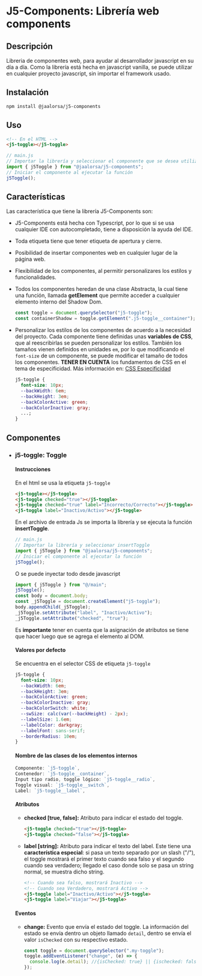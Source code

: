 # J5-Components: Librería web components

## Descripción

Libreria de componentes web, para ayudar al desarrollador javascript en su día a día. Como la librería está hecha en javascript vanilla, se puede utilizar en cualquier proyecto javascript, sin importar el framework usado.

## Instalación

```bash
npm install @jaalorsa/j5-components
```

## Uso

```html
<!-- En el HTML -->
<j5-toggle></j5-toggle>
```

```javascript
// main.js
// Importar la librería y seleccionar el componente que se desea utilizar
import { j5Toggle } from "@jaalorsa/j5-components";
// Iniciar el componente al ejecutar la función
j5Toggle();
```

## Características

Las característica que tiene la librería J5-Components son:

- J5-Components está hecha con Typescript, por lo que si se usa cualquier IDE con autocompletado, tiene a disposición la ayuda del IDE.
- Toda etiqueta tiene que tener etiqueta de apertura y cierre.
- Posibilidad de insertar componentes web en cualquier lugar de la página web.
- Flexibilidad de los componentes, al permitir personalizares los estilos y funcionalidades.
- Todos los componentes heredan de una clase Abstracta, la cual tiene una función, llamada **getElement** que permite acceder a cualquier elemento interno del Shadow Dom.

  ```javascript
  const toggle = document.querySelector("j5-toggle");
  const containerShadow = toggle.getElement(".j5-toggle__container");
  ```

- Personalizar los estilos de los componentes de acuerdo a la necesidad del proyecto. Cada componente tiene definidas unas **variables de CSS**, que al reescribirlas se pueden personalizar los estilos. También los tamaños vienen definidos en unidades `em`, por lo que modificando el `font-size` de un componente, se puede modificar el tamaño de todos los componentes. **TENER EN CUENTA** los fundamentos de CSS en el tema de especificidad. Más información en: [CSS Especificidad](https://developer.mozilla.org/es/docs/Web/CSS/Specificity)
  ```css
  j5-toggle {
    font-size: 10px;
    --backWidth: 6em;
    --backHeight: 3em;
    --backColorActive: green;
    --backColorInactive: gray;
    ...;
  }
  ```

## Componentes

- ### j5-toggle: Toggle

  #### Instrucciones

  En el html se usa la etiqueta `j5-toggle`

  ```html
  <j5-toggle></j5-toggle>
  <j5-toggle checked="true"></j5-toggle>
  <j5-toggle checked="true" label="Incorrecto/Correcto"></j5-toggle>
  <j5-toggle label="Inactivo/Activo"></j5-toggle>
  ```

  En el archivo de entrada Js se importa la librería y se ejecuta la función **insertToggle**.

  ```javascript
  // main.js
  // Importar la librería y seleccionar insertToggle
  import { j5Toggle } from "@jaalorsa/j5-components";
  // Iniciar el componente al ejecutar la función
  j5Toggle();
  ```

  O se puede inyectar todo desde javascript

  ```javascript
  import { j5Toggle } from "@/main";
  j5Toggle();
  const body = document.body;
  const _j5Toggle = document.createElement("j5-toggle");
  body.appendChild(_j5Toggle);
  _j5Toggle.setAttribute("label", "Inactivo/Activo");
  _j5Toggle.setAttribute("checked", "true");
  ```

  Es **importante** tener en cuenta que la asignación de atributos se tiene que hacer luego que se agrega el elemento al DOM.

  #### Valores por defecto

  Se encuentra en el selector CSS de etiqueta `j5-toggle`

  ```css
  j5-toggle {
    font-size: 10px;
    --backWidth: 6em;
    --backHeight: 3em;
    --backColorActive: green;
    --backColorInactive: gray;
    --backColorSwitch: white;
    --swSize: calc(var(--backHeight) - 2px);
    --labelSize: 1.6em;
    --labelColor: darkgray;
    --labelFont: sans-serif;
    --borderRadius: 10em;
  }
  ```

  #### Nombre de las clases de los elementos internos

  ```javascript
  Componente: `j5-toggle`,
  Contenedor: `j5-toggle__container`,
  Input tipo radio, toggle lógico: `j5-toggle__radio`,
  Toggle visual: `j5-toggle__switch`,
  Label: `j5-toggle__label`,
  ```

  #### Atributos

  - **checked [true, false]:** Atributo para indicar el estado del toggle.
    ```html
    <j5-toggle checked="true"></j5-toggle>
    <j5-toggle checked="false"></j5-toggle>
    ```
  - **label [string]:** Atributo para indicar el texto del label. Este tiene una **característica especial**: si pasa un texto separado por un slash ("/"), el toggle mostrará el primer texto cuando sea falso y el segundo cuando sea verdadero; llegado el caso donde solo se pasa un string normal, se muestra dicho string.

    ```html
    <!-- Cuando sea falso, mostrará Inactivo -->
    <!-- Cuando sea Verdadero, mostrará Activo -->
    <j5-toggle label="Inactivo/Activo"></j5-toggle>
    <j5-toggle label="Viajar"></j5-toggle>
    ```

  #### Eventos

  - **change:** Evento que envía el estado del toggle. La información del estado se envía dentro un objeto llamado `detail`, dentro se envía el valor `isChecked` con su respectivo estado.
    ```javascript
    const toggle = document.querySelector(".my-toggle");
    toggle.addEventListener("change", (e) => {
      console.log(e.detail); //{isChecked: true} || {ischecked: false}
    });
    ```
